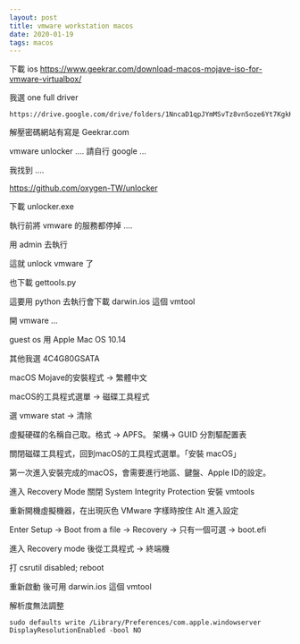 ```yaml
---
layout: post
title: vmware workstation macos
date: 2020-01-19
tags: macos
---
```


下載 ios
https://www.geekrar.com/download-macos-mojave-iso-for-vmware-virtualbox/

我選 one full driver
```
https://drive.google.com/drive/folders/1NncaD1qpJYmMSvTz8vn5oze6Yt7KgkKE
```

解壓密碼網站有寫是 Geekrar.com

vmware unlocker .... 請自行 google ...

我找到 ....

https://github.com/oxygen-TW/unlocker

下載 unlocker.exe

執行前將 vmware 的服務都停掉 ....

用 admin 去執行

這就 unlock vmware 了

也下載 gettools.py

這要用 python 去執行會下載 darwin.ios 這個 vmtool


開 vmware ... 

guest os 用 Apple Mac OS 10.14 

其他我選 4C4G80GSATA

macOS Mojave的安裝程式 -> 繁體中文

macOS的工具程式選單 -> 磁碟工具程式

選 vmware stat -> 清除

虛擬硬碟的名稱自己取。格式 -> APFS。 架構-> GUID 分割驅配置表

關閉磁碟工具程式，回到macOS的工具程式選單。「安裝 macOS」

第一次進入安裝完成的macOS，會需要進行地區、鍵盤、Apple ID的設定。

進入 Recovery Mode 關閉 System Integrity Protection 安裝 vmtools

重新開機虛擬機器，在出現灰色 VMware 字樣時按住 Alt 進入設定

Enter Setup -> Boot from a file -> Recovery -> 只有一個可選 -> boot.efi

進入 Recovery mode 後從工具程式 -> 終端機

打 csrutil disabled; reboot

重新啟動 後可用 darwin.ios 這個 vmtool

解析度無法調整
```
sudo defaults write /Library/Preferences/com.apple.windowserver DisplayResolutionEnabled -bool NO
```
